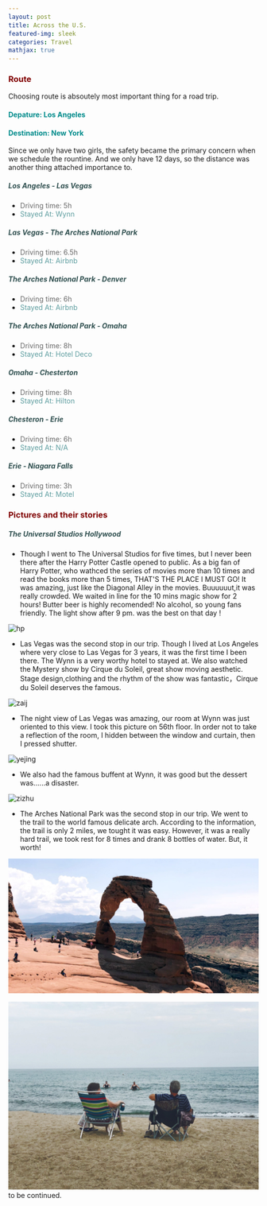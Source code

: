 ```yaml
---
layout: post
title: Across the U.S.
featured-img: sleek
categories: Travel
mathjax: true
---
```


### <font color="#800000">Route </font>
Choosing route is absoutely most important thing for a road trip.
#### <font color="#008B8B">Depature: Los Angeles </font>
#### <font color="#008B8B">Destination: New York </font>
Since we only have two girls, the safety became the primary concern when we schedule the rountine. And we only have 12 days, so the distance was another thing attached importance to.

##### <font color="#2F4F4F">Los Angeles - Las Vegas </font>
- <font color="#696969">Driving time: 5h </font>
- <font color="#5F9EA0">Stayed At: Wynn </font>

##### <font color="#2F4F4F">Las Vegas - The Arches National Park </font>
- <font color="#696969">Driving time: 6.5h </font>
- <font color="#5F9EA0">Stayed At: Airbnb </font>

##### <font color="#2F4F4F">The Arches National Park - Denver </font>
- <font color="#696969">Driving time: 6h <br /> </font>
- <font color="#5F9EA0">Stayed At: Airbnb </font>

##### <font color="#2F4F4F">The Arches National Park - Omaha </font>
- <font color="#696969">Driving time: 8h </font>
- <font color="#5F9EA0">Stayed At: Hotel Deco </font>

##### <font color="#2F4F4F">Omaha - Chesterton </font>
- <font color="#696969">Driving time: 8h </font>
- <font color="#5F9EA0">Stayed At: Hilton </font>

##### <font color="#2F4F4F">Chesteron - Erie </font>
- <font color="#696969">Driving time: 6h </font>
- <font color="#5F9EA0">Stayed At: N/A </font>

##### <font color="#2F4F4F">Erie - Niagara Falls </font>
- <font color="#696969">Driving time: 3h </font>
- <font color="#5F9EA0">Stayed At: Motel </font>

### <font color="#800000">Pictures and their stories </font>

##### <font color="#2F4F4F">The Universal Studios Hollywood</font>

- Though I went to The Universal Studios for five times, but I never been there after the Harry Potter Castle opened to public. As a big fan of Harry Potter, who wathced the series of movies more than 10 times  and read the books more than 5 times, THAT'S THE PLACE I MUST GO!
It was amazing, just like the Diagonal Alley in the movies. Buuuuuut,it was really crowded. We waited in line for
the 10 mins magic show for 2 hours!
Butter beer is highly recomended! No alcohol, so young fans friendly. The light show after 9 pm. was the best on that day !

![hp](/assets/img/posts/harrypotter.JPG)

- Las Vegas was the second stop in our trip. Though I lived at Los Angeles where very close to Las Vegas for 3 years, it was the first time I been there. The Wynn is a very worthy hotel to stayed at. We also watched the Mystery show by Cirque du Soleil, great show moving aesthetic. Stage design,clothing and the rhythm of the show was fantastic，Cirque du Soleil deserves the famous.

![zaij](/assets/img/posts/zaji1.JPG)

- The night view of Las Vegas was amazing, our room at Wynn was just oriented to this view. I took this picture on 56th floor. In order not to take a reflection of the room, I hidden between the window and curtain, then I pressed shutter.

![yejing](/assets/img/posts/vegasyejing.jpg)

- We also had the famous buffent at Wynn, it was good but the dessert was......a disaster.

![zizhu](/assets/img/posts/zizhu.JPG)

- The Arches National Park was the second stop in our trip. We went to the trail to the world famous delicate arch. According to the information, the trail is only 2 miles, we tought it was easy. However, it was a really hard trail, we took rest for 8 times and drank 8 bottles of water.
But, it worth!

![gongmen](/assets/img/posts/sleek.jpg)



![milake](/assets/img/posts/milake1.jpg)
to be continued.
